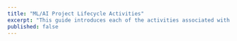 ```yaml
---
title: "ML/AI Project Lifecycle Activities"
excerpt: "This guide introduces each of the activities associated with the three major stages of the ML/AI lifecycle."
published: false
---
```


